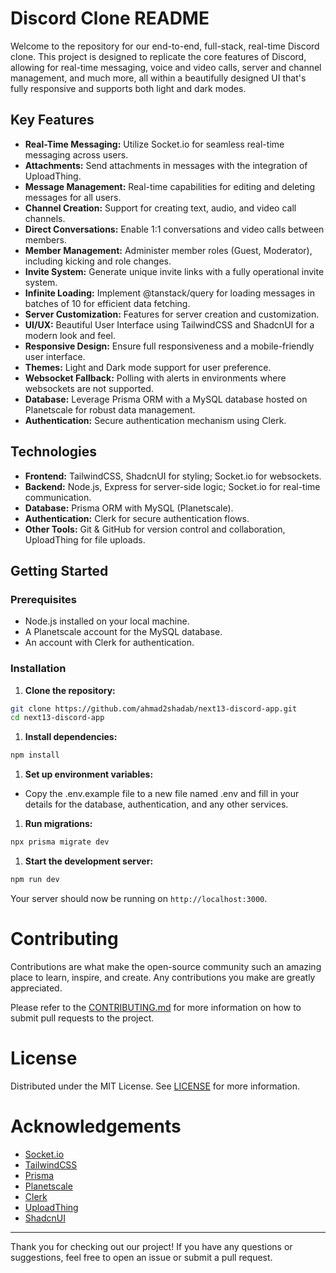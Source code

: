 # Discord Clone README

Welcome to the repository for our end-to-end, full-stack, real-time Discord clone. This project is designed to replicate the core features of Discord, allowing for real-time messaging, voice and video calls, server and channel management, and much more, all within a beautifully designed UI that's fully responsive and supports both light and dark modes.

## Key Features

- **Real-Time Messaging:** Utilize Socket.io for seamless real-time messaging across users.
- **Attachments:** Send attachments in messages with the integration of UploadThing.
- **Message Management:** Real-time capabilities for editing and deleting messages for all users.
- **Channel Creation:** Support for creating text, audio, and video call channels.
- **Direct Conversations:** Enable 1:1 conversations and video calls between members.
- **Member Management:** Administer member roles (Guest, Moderator), including kicking and role changes.
- **Invite System:** Generate unique invite links with a fully operational invite system.
- **Infinite Loading:** Implement @tanstack/query for loading messages in batches of 10 for efficient data fetching.
- **Server Customization:** Features for server creation and customization.
- **UI/UX:** Beautiful User Interface using TailwindCSS and ShadcnUI for a modern look and feel.
- **Responsive Design:** Ensure full responsiveness and a mobile-friendly user interface.
- **Themes:** Light and Dark mode support for user preference.
- **Websocket Fallback:** Polling with alerts in environments where websockets are not supported.
- **Database:** Leverage Prisma ORM with a MySQL database hosted on Planetscale for robust data management.
- **Authentication:** Secure authentication mechanism using Clerk.

## Technologies

- **Frontend:** TailwindCSS, ShadcnUI for styling; Socket.io for websockets.
- **Backend:** Node.js, Express for server-side logic; Socket.io for real-time communication.
- **Database:** Prisma ORM with MySQL (Planetscale).
- **Authentication:** Clerk for secure authentication flows.
- **Other Tools:** Git & GitHub for version control and collaboration, UploadThing for file uploads.

## Getting Started

### Prerequisites

- Node.js installed on your local machine.
- A Planetscale account for the MySQL database.
- An account with Clerk for authentication.

### Installation

1. **Clone the repository:**

```bash
git clone https://github.com/ahmad2shadab/next13-discord-app.git
cd next13-discord-app
```

1. **Install dependencies:**

```bash
npm install
```

1. **Set up environment variables:**

- Copy the .env.example file to a new file named .env and fill in your details for the database, authentication, and any other services.

1. **Run migrations:**

```bash
npx prisma migrate dev

```

1. **Start the development server:**

```bash
npm run dev

```

Your server should now be running on `http://localhost:3000`.

# Contributing

Contributions are what make the open-source community such an amazing place to learn, inspire, and create. Any contributions you make are greatly appreciated.

Please refer to the [CONTRIBUTING.md](CONTRIBUTING.md) for more information on how to submit pull requests to the project.

# License

Distributed under the MIT License. See [LICENSE](LICENSE) for more information.

# Acknowledgements

- [Socket.io](https://socket.io/)
- [TailwindCSS](https://tailwindcss.com/)
- [Prisma](https://www.prisma.io/)
- [Planetscale](https://planetscale.com/)
- [Clerk](https://clerk.dev/)
- [UploadThing](https://uploadthing.com/)
- [ShadcnUI](https://ui.shadcn.com/)

---

Thank you for checking out our project! If you have any questions or suggestions, feel free to open an issue or submit a pull request.

<!-- Changed the main branch to master -->

<!-- Synced with latest changes and created `feature/shadab` branch -->

